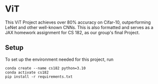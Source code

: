 # ViT
This ViT Project achieves over 80% accuracy on Cifar-10, outperforming LeNet and other well-known CNNs. This is also formatted and serves as a JAX homework assignment for CS 182, as our group's final Project.

## Setup

To set up the environment needed for this project, run
``` 
conda create --name cs182 python=3.10
conda activate cs182
pip install -r requirements.txt
```